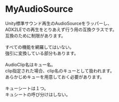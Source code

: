 MyAudioSource
=============
Unity標準サウンド再生のAudioSourceをラッパーし、<br>
ADX2LEでの再生をとりあえず行う用の互換クラスです。<br>
互換のために制限があります。<br>
<br>
すべての機能を網羅してはいない。<br>
強引に変換している部分もあります。<br>
<br>
AudioClip名はキュー名。<br>
clip指定された場合、clip名のキューとして扱われます。<br>
あらかじめキューを用意しておく必要があります。<br>
<br>
キューシートは１つ。<br>
キュシートの呼び分けはしない。<br>
